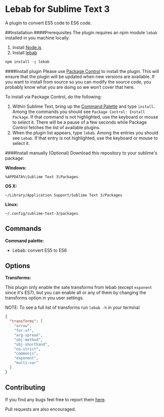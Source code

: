 Lebab for Sublime Text 3
========================
A plugin to convert ES5 code to ES6 code.

##Installation
####Prerequisites
The plugin requires an npm module `lebab` installed in you machine locally.

1. Install [Node.js](https://nodejs.org)
2. Install [lebab](http://lebab.io/)
```bash
npm install -g lebab
```

####Install plugin
Please use [Package Control](https://sublime.wbond.net/installation) to install the plugin. This will ensure that the plugin will be updated when new versions are available. If you want to install from source so you can modify the source code, you probably know what you are doing so we won’t cover that here.

To install via Package Control, do the following:

1. Within Sublime Text, bring up the [Command Palette](http://docs.sublimetext.info/en/sublime-text-3/extensibility/command_palette.html) and type `install`. Among the commands you should see `Package Control: Install Package`. If that command is not highlighted, use the keyboard or mouse to select it. There will be a pause of a few seconds while Package Control fetches the list of available plugins.
2. When the plugin list appears, type `lebab`. Among the entries you should see `Lebab`. If that entry is not highlighted, use the keyboard or mouse to select it.

####Install manually (Optional)
Download this repository to your sublime's package:

**Windows:**
```
%APPDATA%\Sublime Text 3\Packages
```

**OS X:**
```
~/Library/Application Support/Sublime Text 3/Packages
```

**Linux:**
```
~/.config/sublime-text-3/packages
```

## Commands
**Command palette:**

- Lebab: convert ES5 to ES6

## Options
**Transforms:**

This plugin only enable the sate transforms from lebab (except `exponent` since
it's ES7), but you can enable all or any of them by changing the transforms option
in you user settings.

NOTE: To see a full list of transforms run `lebab -h` in your terminal

```json
{
  "transforms": [
    "arrow",
    "for-of",
    "arg-spread",
    "obj-method",
    "obj-shorthand",
    "no-strict",
    "commonjs",
    "exponent",
    "multi-var"
  ]
}
```

## Contributing

If you find any bugs feel free to report them [here](https://github.com/inkless/lebab-sublime/issues).

Pull requests are also encouraged.
